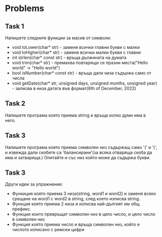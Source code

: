 # Problems

## Task 1

Напишете следните функции за масив от символи:

- void toLower(char* str) - заменя всички главни букви с малки
- void toHigher(char* str) -  заменя всички малки букви с главни
- int strlen(char* const str) - връща дължината на думата
- void trim(char* str) - премахва повтарящи се празни места("Hello    world" -> "Hello world")
- bool isNumber(char* const str) - връща дали низа съдържа само от числа
- void getDate(char* str, unsigned days, unsigned months, unsigned year) - записва в низа датата във формат(6th of December, 2022)

## Task 2
Напишете програма която приема string и връща колко думи има в него.

## Task 3
Напишете програма която приема символен низ съдържащ само '(' и ')', и извежда дали скобите са 'балансирани'(за всяка отваряща скоба да има и затваряща.) Опитайте и със низ който може да съдържа букви.

## Task 3
Други идеи за упражнение:

- Функиция която приема 3 низа(string, word1 и word2) и заменя всяко срещане на word1 с word2 в string, след което изписва string.
- Функция която приема 2 низа и изписва най-дългият им общ префикс.
- Функции които превръщат символен низ в цяло число, и цяло число в символен низ
- Функция която приема число и връща символен низ, който е числото изписано с римски цифри 
